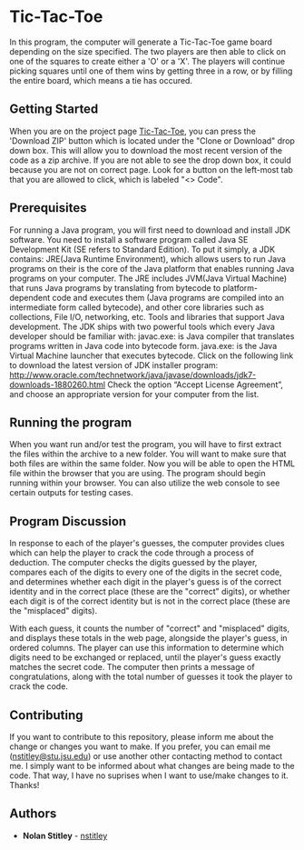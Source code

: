 # Tic-Tac-Toe

In this program, the computer will generate a Tic-Tac-Toe game board depending on the size specified. The two players are then able to click on one of the squares to create either a 'O' or a 'X'. The players will continue picking squares until one of them wins by getting three in a row, or by filling the entire board, which means a tie has occured.

## Getting Started

When you are on the project page [Tic-Tac-Toe](https://github.com/nstitley), you can press the 'Download ZIP' button which is located under the "Clone or Download" drop down box. This will allow you to download the most recent version of the code as a zip archive.
If you are not able to see the drop down box, it could because you are not on correct page. Look for a button on the left-most tab that you are allowed to click, which is labeled "<> Code".

## Prerequisites

For running a Java program, you will first need to download and install JDK software. You need to install a software program called Java SE Development Kit (SE refers to Standard Edition). To put it simply, a JDK contains: JRE(Java Runtime Environment), which allows users to run Java programs on their  is the core of the Java platform that enables running Java programs on your computer. The JRE includes JVM(Java Virtual Machine) that runs Java programs by translating from bytecode to platform-dependent code and executes them (Java programs are compiled into an intermediate form called bytecode), and other core libraries such as collections, File I/O, networking, etc.
Tools and libraries that support Java development.
The JDK ships with two powerful tools which every Java developer should be familiar with:
javac.exe: is Java compiler that translates programs written in Java code into bytecode form.
java.exe: is the Java Virtual Machine launcher that executes bytecode.
Click on the following link to download the latest version of JDK installer program:
http://www.oracle.com/technetwork/java/javase/downloads/jdk7-downloads-1880260.html
Check the option “Accept License Agreement”, and choose an appropriate version for your computer from the list.

## Running the program

When you want run and/or test the program, you will have to first extract the files within the archive to a new folder. You will want to make sure that both files are within the same folder. Now you will be able to open the HTML file within the browser that you are using. The program should begin running within your browser. You can also utilize the web console to see certain outputs for testing cases.

## Program Discussion

In response to each of the player's guesses, the computer provides clues which can help the player to crack the code through a process of deduction. The computer checks the digits guessed by the player, compares each of the digits to every one of the digits in the secret code, and determines whether each digit in the player's guess is of the correct identity and in the correct place (these are the "correct" digits), or whether each digit is of the correct identity but is not in the correct place (these are the "misplaced" digits).

With each guess, it counts the number of "correct" and "misplaced" digits, and displays these totals in the web page, alongside the player's guess, in ordered columns.  The player can use this information to determine which digits need to be exchanged or replaced, until the player's guess exactly matches the secret code.  The computer then prints a message of congratulations, along with the total number of guesses it took the player to crack the code.

## Contributing

If you want to contribute to this repository, please inform me about the change or changes you want to make. If you prefer, you can email me (nstitley@stu.jsu.edu) or use another other contacting method to contact me. I simply want to be informed about what changes are being made to the code. That way, I have no suprises when I want to use/make changes to it. Thanks! 

## Authors

* **Nolan Stitley** - [nstitley](https://github.com/nstitley)
